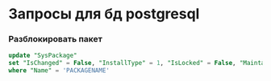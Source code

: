 # Запросы для бд postgresql

### Разблокировать пакет

```sql
update "SysPackage"
set "IsChanged" = False, "InstallType" = 1, "IsLocked" = False, "Maintainer" = 'Customer'
where "Name" = 'PACKAGENAME'
```
